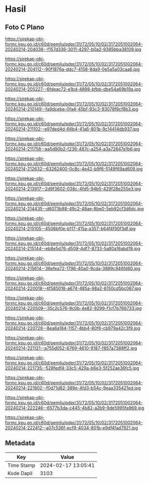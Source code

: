 # Hasil

## Foto C Plano

https://sirekap-obj-formc.kpu.go.id/c60d/pemilu/pdpr/31/72/05/10/02/3172051002064-20240214-204038--f157d336-3011-4297-b0a2-9385bba38109.jpg

https://sirekap-obj-formc.kpu.go.id/c60d/pemilu/pdpr/31/72/05/10/02/3172051002064-20240214-204112--90f1876a-ddc7-4158-8da9-0e5a5a03caa6.jpg

https://sirekap-obj-formc.kpu.go.id/c60d/pemilu/pdpr/31/72/05/10/02/3172051002064-20240214-205227--6fdeac72-e1bd-4898-bfbb-dbe54a69b19a.jpg

https://sirekap-obj-formc.kpu.go.id/c60d/pemilu/pdpr/31/72/05/10/02/3172051002064-20240214-210149--fa9dcebe-0fa4-45bf-93c3-93078f9cf8b3.jpg

https://sirekap-obj-formc.kpu.go.id/c60d/pemilu/pdpr/31/72/05/10/02/3172051002064-20240214-211102--e97ded4d-66b4-41a6-801b-9c14414db937.jpg

https://sirekap-obj-formc.kpu.go.id/c60d/pemilu/pdpr/31/72/05/10/02/3172051002064-20240214-211758--aa5d90b2-f236-487c-a254-a3a72647e1b6.jpg

https://sirekap-obj-formc.kpu.go.id/c60d/pemilu/pdpr/31/72/05/10/02/3172051002064-20240214-212632--63262400-0c8c-4e42-b9f6-5149f69ad609.jpg

https://sirekap-obj-formc.kpu.go.id/c60d/pemilu/pdpr/31/72/05/10/02/3172051002064-20240214-213917--2d9f3602-038c-4fd5-94b5-429f28e255e3.jpg

https://sirekap-obj-formc.kpu.go.id/c60d/pemilu/pdpr/31/72/05/10/02/3172051002064-20240214-214435--d6073b88-49c2-48ae-8be0-5eb92cf3d6dc.jpg

https://sirekap-obj-formc.kpu.go.id/c60d/pemilu/pdpr/31/72/05/10/02/3172051002064-20240214-215105--4506bf0e-b117-415a-a357-b64f4f90f3df.jpg

https://sirekap-obj-formc.kpu.go.id/c60d/pemilu/pdpr/31/72/05/10/02/3172051002064-20240214-215144--eb8e5d76-d509-4df7-8733-5a80a16abd19.jpg

https://sirekap-obj-formc.kpu.go.id/c60d/pemilu/pdpr/31/72/05/10/02/3172051002064-20240214-215614--36efea72-1796-40a0-9cda-3889c946fd60.jpg

https://sirekap-obj-formc.kpu.go.id/c60d/pemilu/pdpr/31/72/05/10/02/3172051002064-20240214-220018--4f585018-a674-485a-98a2-6150cd5bc067.jpg

https://sirekap-obj-formc.kpu.go.id/c60d/pemilu/pdpr/31/72/05/10/02/3172051002064-20240214-220509--35c2c576-9c0b-4e82-9299-f1cf7b766733.jpg

https://sirekap-obj-formc.kpu.go.id/c60d/pemilu/pdpr/31/72/05/10/02/3172051002064-20240214-220726--8ea6a184-1157-4bb4-80f6-cb979a42c3f9.jpg

https://sirekap-obj-formc.kpu.go.id/c60d/pemilu/pdpr/31/72/05/10/02/3172051002064-20240214-221121--a755d052-6769-4610-9187-f857a7388ff2.jpg

https://sirekap-obj-formc.kpu.go.id/c60d/pemilu/pdpr/31/72/05/10/02/3172051002064-20240214-221735--528fedf4-33c5-429a-b6e3-5f252ae36fc5.jpg

https://sirekap-obj-formc.kpu.go.id/c60d/pemilu/pdpr/31/72/05/10/02/3172051002064-20240214-221902--f0d71d82-389e-4fd3-b54c-9eaa335421ed.jpg

https://sirekap-obj-formc.kpu.go.id/c60d/pemilu/pdpr/31/72/05/10/02/3172051002064-20240214-222246--6577b3da-c445-4b82-a2b9-9de5995fa969.jpg

https://sirekap-obj-formc.kpu.go.id/c60d/pemilu/pdpr/31/72/05/10/02/3172051002064-20240214-222412--a07c536f-ecf9-4034-801b-e9df4fad7921.jpg


## Metadata

| Key        | Value               |
| ---------- | ------------------- |
| Time Stamp | 2024-02-17 13:05:41 |
| Kode Dapil | 3103                |



